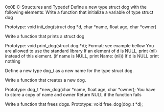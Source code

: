 0x0E C-Structures and Typedef
Define a new type struct dog with the following elements:
Write a function that initialize a variable of type struct dog

Prototype: void init_dog(struct dog *d, char *name, float age, char *owner)

Write a function that prints a struct dog

Prototype: void print_dog(struct dog *d);
Format: see example bellow
You are allowed to use the standard library
If an element of d is NULL, print (nil) instead of this element. (if name is NULL, print Name: (nil))
If d is NULL print nothing

Define a new type dog_t as a new name for the type struct dog.

Write a function that creates a new dog.

Prototype: dog_t *new_dog(char *name, float age, char *owner);
You have to store a copy of name and owner
Return NULL if the function fails

Write a function that frees dogs.
Prototype: void free_dog(dog_t *d);
